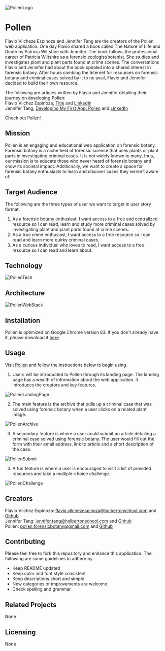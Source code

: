 ![PollenLogo](https://i.imgur.com/K4BblfA.png)

# Pollen
Flavio Vilcheze Espinoza and Jennifer Tang are the creators of the Pollen web application.  One day Flavio shared a book called The Nature of Life and Death by Patricia Wiltshire with Jennifer.  The book follows the professional career of Patricia Wiltshire as a forensic ecologist/botanist.  She studies and investigates plant and plant parts found at crime scenes.  The conversations Flavio and Jennifer had about the book spiraled into a shared interest in forensic botany.  After hours combing the Internet for resources on forensic botany and criminal cases solved by it to no avail, Flavio and Jennifer decided to build their own resource.

The following are articles written by Flavio and Jennifer detailing their journey on developing Pollen:  
Flavio Vilchez Espinoza, [Title]() and [LinkedIn](https://www.linkedin.com/in/fvesp18)  
Jennifer Tang, [Developing My First App: Pollen]() and [LinkedIn](https://www.linkedin.com/in/jennifer-tang-nyc)    

Check out [Pollen](https://pollenators.herokuapp.com/)!  

## Mission
Pollen is an engaging and educational web application on forensic botany.  Forensic botany is a niche field of forensic science that uses plants or plant parts in investigating criminal cases.  It is not widely known to many, thus, our mission is to educate those who never heard of forensic botany and show its societal impact.  Additionally, we want to create a space for forensic botany enthusiasts to learn and discover cases they weren’t aware of.  

## Target Audience
The following are the three types of user we want to target in user story format.  
1. As a forensic botany enthusiast, I want access to a free and centralized resource so I can read, learn and study more criminal cases solved by investigating plant and plant parts found at crime scenes.  
2. As a true crime enthusiast, I want access to a free resource so I can read and learn more quirky criminal cases.  
3. As a curious individual who loves to read, I want access to a free resource so I can read and learn about.  

## Technology
![PollenTech](https://i.imgur.com/VNozQOY.png)

## Architecture
![PollenWebStack](https://i.imgur.com/pO3en6s.png)

## Installation
Pollen is optimized on Google Chrome version 83.  If you don't already have it, please download it [here](https://www.google.com/chrome/?brand=CHBD&gclid=EAIaIQobChMI7pryt_qR6gIVF8DICh1g2QBcEAAYASABEgLwxfD_BwE&gclsrc=aw.ds).    

## Usage
Visit [Pollen](https://pollenators.herokuapp.com/) and follow the instructions below to begin using.  

1. Users will be introducted to Pollen through its landing page.  The landing page has a wealth of information about the web application.  It introduces the creators and key features.  

![PollenLandingPage](https://i.imgur.com/x0k6H5A.png)

2. The main feature is the archive that pulls up a criminal case that was solved using forensic botany when a user clicks on a related plant image.  

![PollenArchive](https://i.imgur.com/gzmRTsP.gif)

3. A secondary feature is where a user could submit an article detailing a criminal case solved using forensic botany.  The user would fill out the form with their email address, link to article and a short description of the case.  

![PollenSubmit](https://i.imgur.com/svB5t7N.gif)

4. A fun feature is where a user is encouraged to visit a list of provided resources and take a multiple-choice challenge.  

![PollenChallenge](https://i.imgur.com/ul4B9de.gif)

## Creators
Flavio Vilchez Espinoza: [flavio.vilchezespinoza@holbertonschool.com](mailto:flavio.vilchezespinoza@holbertonschool.com) and [Github](https://github.com/fvesp18)  
Jennifer Tang: [jennifer.tang@holbertonschool.com](mailto:jennifer.tang@holbertonschool.com) and [Github](https://github.com/jenntang1)  
Pollen: [pollen.forensicbotany@gmail.com](mailto:pollen.forensicbotany@gmail.com) and [Github](https://github.com/pollenators/pollen)  

## Contributing
Please feel free to fork this repository and enhance this application.  The following are some guidelines to adhere by:

* Keep README updated  
* Keep color and font style consistent  
* Keep descriptions short and simple
* New categories or improvements are welcome    
* Check spelling and grammar  

## Related Projects
None

## Licensing
None